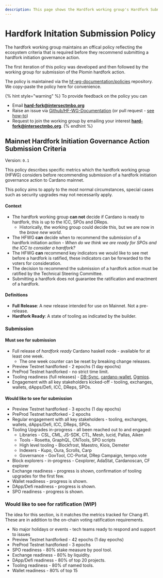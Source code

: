 ```yaml
---
description: This page shows the Hardfork working group's Hardfork Submission policy
---
```


# Hardfork Initation Submission Policy

The hardfork working group maintains an offical policy reflecting the ecosystem criteria that is required before they recommend submitting a hardfork initiation governance action.

The first iteration of this policy was developed and then followed by the working group for submission of the Plomin hardfork action.&#x20;

The policy is maintained via the [hf-wg-documentation/policies](../../policies/hardfork-submission-criteria.md#mainnet-hardfork-initiation-governance-action-submission-criteria) repository. We copy-paste the policy here for convenience.

{% hint style="warning" %}
To provide feedback on the policy you can

* Email **hard-fork@intersectmbo.org**
* Raise an issue via [Github/HF-WG-Documentation](https://github.com/IntersectMBO/hf-wg-documentation/issues/new) (or pull request - [see how-to](https://github.com/IntersectMBO/hf-wg-documentation?tab=readme-ov-file#chang-2-updating-tooling-readiness))
* Request to join the working group by emailing your interest **hard-fork@intersectmbo.org**.
{% endhint %}

## Mainnet Hardfork Initiation Governance Action Submission Criteria

Version: `0.1`

This policy describes specific metrics which the hardfork working group (HFWG) considers before recommending submission of a hardfork initiation governance action to Cardano mainnet.

This policy aims to apply to the most normal circumstances, special cases such as security upgrades may not necessarily apply.

#### Context

* The hardfork working group **can not** decide if Cardano is ready to hardfork, this is up to the ICC, SPOs and DReps.
  * Historically, the working group could decide this, but we are now in the _brave new world_.
* The HFWG **can** decide when to recommend the submission of a hardfork initiation action - _When do we think we are ready for SPOs and the ICC to consider a hardfork?_
* The HFWG **can** recommend key indicators we would like to see met before a hardfork is ratified, these indicators can be forwarded to the voters for consideration.
* The decision to recommend the submission of a hardfork action must be ratified by the Technical Steering Committee.
* Submitting a hardfork does not guarantee the ratification and enactment of a hardfork.

#### Definitions

* **Full Release**: A new release intended for use on Mainnet. Not a pre-release.
* **Hardfork Ready**: A state of tooling as indicated by the builder.

### Submission

#### Must see for submission

* Full release of _hardfork ready_ Cardano haskell node - available for at least one week.
  * The one week counter can be reset by breaking change releases.
* Preview Testnet hardforked - 2 epochs (1 day epochs)
* PreProd Testnet hardforked - no strict time limit.
* Tooling readiness (full releases) - [DB-Sync](https://github.com/IntersectMBO/cardano-db-sync), [cardano-wallet](https://github.com/cardano-foundation/cardano-wallet), [Ogmios](https://github.com/cardanosolutions/ogmios).
* Engagement with all key stakeholders kicked-off - tooling, exchanges, wallets, dApps/Defi, ICC, DReps, SPOs.

#### Would like to see for submission

* Preview Testnet hardforked - 3 epochs (1 day epochs)
* PreProd Testnet hardforked - 2 epochs
* Regular engagement with all key stakeholders - tooling, exchanges, wallets, dApps/Defi, ICC, DReps, SPOs.
* Tooling Upgrades in-progress - all been reached out to and engaged:
  * Libraries - CSL, CML, JS-SDK, CTL, Mesh, lucid, Pallas, Aiken
  * Tools - Rosetta, GraphQL, CNTools, SPO scripts
  * High level tooling - Blockfrost, Maestro, Kiois, Demeter
  * Indexers - Kupo, Oura, Scrolls, Carp
  * Governance - GovTool, CC-Portal, DRep Campaign, tempo.vote
* Block explorers - in-progress - Cexplorer, AdaStat, Cardanoscan, CF explorer
* Exchange readiness - progress is shown, confirmation of tooling upgrades for the first few.
* Wallet readiness - progress is shown.
* DApp/Defi readiness - progress is shown.
* SPO readiness - progress is shown.

### Would like to see for ratification (WIP)

The idea for this section, is it matches the metrics tracked for Chang #1. These are in addition to the on-chain voting ratification requirements.

* No major holidays or events - tech teams ready to respond and support to issues
* Preview Testnet hardforked - 42 epochs (1 day epochs)
* PreProd Testnet hardforked - 3 epochs
* SPO readiness - 80% stake measure by pool tool.
* Exchange readiness - 80% by liquidity.
* DApp/Defi readiness - 80% of top 20 projects.
* Tooling readiness - 80% of named tools.
* Wallet readiness - 80% of top 15
